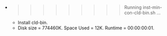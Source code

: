* >>>>>>>>> Running inst-min-con-cld-bin.sh ...
  * Install cld-bin.
  * Disk size = 774460K. Space Used = 12K. Runtime = 00:00:00:01.
